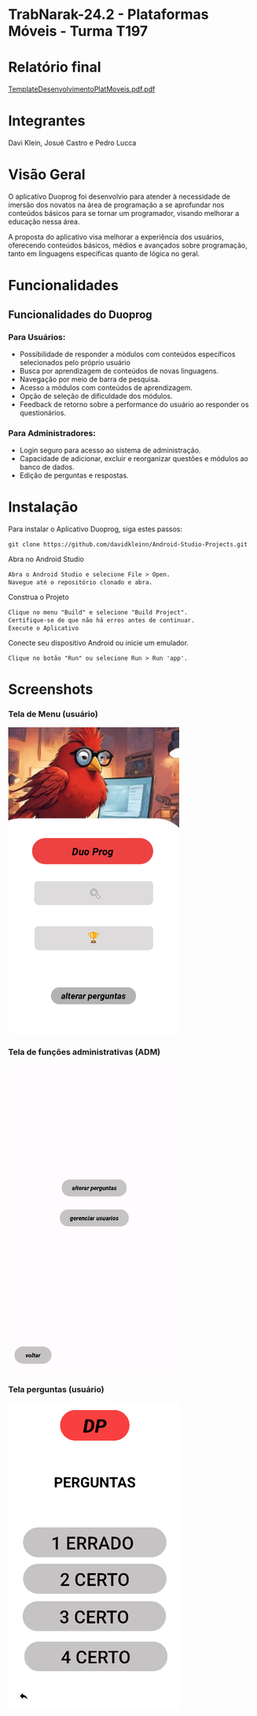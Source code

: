# TrabNarak-24.2 - Plataformas Móveis - Turma T197

# Relatório final
[TemplateDesenvolvimentoPlatMoveis.pdf.pdf](documentacaoatualizada.pdf)

# Integrantes 


Davi Klein, Josué Castro e Pedro Lucca


# Visão Geral

O aplicativo Duoprog foi desenvolvio para atender à necessidade de imersão dos novatos na área de programação a se aprofundar nos conteúdos básicos para se tornar um programador, visando melhorar a educação nessa área.

A proposta do aplicativo visa melhorar a experiência dos usuários, oferecendo conteúdos básicos, médios e avançados sobre programação, tanto em linguagens específicas quanto de lógica no geral.


# Funcionalidades

## Funcionalidades do Duoprog

### Para Usuários:

- Possibilidade de responder a módulos com conteúdos específicos selecionados pelo próprio usuário
- Busca por aprendizagem de conteúdos de novas linguagens.
- Navegação por meio de barra de pesquisa.
- Acesso a módulos com conteúdos de aprendizagem.
- Opção de seleção de dificuldade dos módulos.
- Feedback de retorno sobre a performance do usuário ao responder os questionários.

### Para Administradores:

- Login seguro para acesso ao sistema de administração.
- Capacidade de adicionar, excluir e reorganizar questões e módulos ao banco de dados.
- Edição de perguntas e respostas.


# Instalação
Para instalar o Aplicativo Duoprog, siga estes passos:

```
git clone https://github.com/davidkleinn/Android-Studio-Projects.git
```

Abra no Android Studio

```
Abra o Android Studio e selecione File > Open.
Navegue até o repositório clonado e abra.
```

Construa o Projeto

```
Clique no menu "Build" e selecione "Build Project".
Certifique-se de que não há erros antes de continuar.
Execute o Aplicativo
```

Conecte seu dispositivo Android ou inicie um emulador.

```
Clique no botão "Run" ou selecione Run > Run 'app'.
```

# Screenshots

### Tela de Menu (usuário)

![image](TelaDeMenuDuoprog.png)

### Tela de funções administrativas (ADM)
![image](TelaAdministrativa.png)

### Tela perguntas (usuário)
![image](TelaDePerguntasDuoprog.png)
